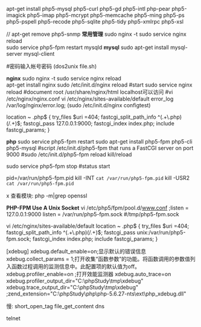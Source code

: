 apt-get install php5-mysql php5-curl php5-gd php5-intl php-pear php5-imagick php5-imap php5-mcrypt php5-memcache php5-ming php5-ps php5-pspell php5-recode  php5-sqlite php5-tidy php5-xmlrpc php5-xsl

// apt-get remove php5-snmp
**常用管理**
sudo nginx -t     sudo service nginx reload  
sudo service php5-fpm restart
mysqld
**mysql**
sudo apt-get install mysql-server mysql-client

#密码输入帐号密码 (dos2unix file.sh)

**nginx** sudo nginx -t     sudo service nginx reload  
apt-get install nginx
sudo /etc/init.d/nginx reload    #start 
sudo service nginx reload
#document root /usr/share/nginx/html   localhost可以访问
#vi /etc/nginx/nginx.conf  vi /etc/nginx/sites-available/default
error_log /var/log/nginx/error.log;
(sudo /etc/init.d/nginx configtest)

location ~ \.php$ {
                try_files $uri =404;
                fastcgi_split_path_info ^(.+\.php)(/.+)$;
                fastcgi_pass 127.0.0.1:9000;
                fastcgi_index index.php;
                include fastcgi_params;
        }


**php**  sudo service php5-fpm restart
sudo apt-get install php5-fpm php5-cli php5-mysql
#script /etc/init.d/php5-fpm that runs a FastCGI server on port 9000
#sudo /etc/init.d/php5-fpm reload
kill/reload

sudo service php5-fpm stop   #status  start

pid=/var/run/php5-fpm.pid
kill -INT `cat /var/run/php5-fpm.pid`
kill -USR2 `cat /var/run/php5-fpm.pid`

x
查看模块: php -m|grep openssl

**PHP-FPM Use A Unix Socket**
vi /etc/php5/fpm/pool.d/www.conf
;listen = 127.0.0.1:9000
listen = /var/run/php5-fpm.sock   #/tmp/php5-fpm.sock  

vi /etc/nginx/sites-available/default
location ~ \.php$ {
                try_files $uri =404;
                fastcgi_split_path_info ^(.+\.php)(/.+)$;
                fastcgi_pass unix:/var/run/php5-fpm.sock;
                fastcgi_index index.php;
                include fastcgi_params;
        }

[xdebug]
xdebug.default_enable=on;显示默认的错误信息
xdebug.collect_params = 1;打开收集“函数参数”的功能。将函数调用的参数值列入函数过程调用的监测信息中。此配置项的默认值为off。
xdebug.profiler_enable=on    ;打开效能监测器
xdebug.auto_trace=on
xdebug.profiler_output_dir="C:\phpStudy\tmp\xdebug"
xdebug.trace_output_dir="C:\phpStudy\tmp\xdebug"
;zend_extension="C:\phpStudy\php\php-5.6.27-nts\ext\php_xdebug.dll"

慢:
short_open_tag
file_get_content
dns

telnet